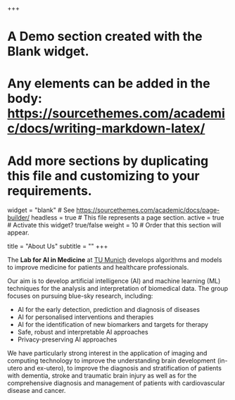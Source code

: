 +++
# A Demo section created with the Blank widget.
# Any elements can be added in the body: https://sourcethemes.com/academic/docs/writing-markdown-latex/
# Add more sections by duplicating this file and customizing to your requirements.

widget = "blank"  # See https://sourcethemes.com/academic/docs/page-builder/
headless = true  # This file represents a page section.
active = true  # Activate this widget? true/false
weight = 10  # Order that this section will appear.

title = "About Us"
subtitle = ""
+++
 
The **Lab for AI in Medicine** at [TU Munich](https://www.tum.de/) develops algorithms and models to improve medicine for patients and healthcare professionals.

Our aim is to develop artificial intelligence (AI) and machine learning (ML) techniques for the analysis and interpretation of biomedical data. The group focuses on pursuing blue-sky research, including:

- AI for the early detection, prediction and diagnosis of diseases
- AI for personalised interventions and therapies
- AI for the identification of new biomarkers and targets for therapy
- Safe, robust and interpretable AI approaches
- Privacy-preserving AI approaches

We have particularly strong interest in the application of imaging and computing technology to improve the understanding brain development (in-utero and ex-utero), to improve the diagnosis and stratification of patients with dementia, stroke and traumatic brain injury as well as for the comprehensive diagnosis and management of patients with cardiovascular disease and cancer.
